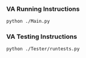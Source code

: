 ### VA Running Instructions

```bash
python ./Main.py
```

### VA Testing Instructions

```bash
python ./Tester/runtests.py
```
